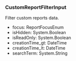 ### CustomReportFilterInput
Filter custom reports data.

- focus: ReportFocusEnum
- isHidden: System.Boolean
- isReadOnly: System.Boolean
- creationTime_gt: DateTime
- creationTime_lt: DateTime
- searchTerm: System.String
